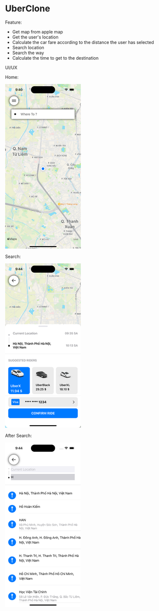 # UberClone
Feature:
- Get map from apple map
- Get the user's location
- Calculate the car fare according to the distance the user has selected
- Search location
- Search the way
- Calculate the time to get to the destination

UI/UX

Home:

<img src="Screenshot/home.png" width="246"/>

Search:

<img src="Screenshot/search.png" width="246"/>

After Search:

<img src="Screenshot/destination.png" width="246"/>
